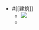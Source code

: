 - #[[建筑]]
    - ![](https://firebasestorage.googleapis.com/v0/b/firescript-577a2.appspot.com/o/imgs%2Fapp%2Fxinyiheng%2F8LkX2JroxT.png?alt=media&token=2b08c4e3-bc39-4bd4-9d09-da5d959bb66c)
    - 
